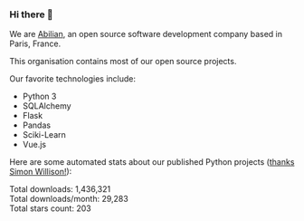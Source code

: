 ### Hi there 👋

We are [Abilian](https://abilian.com/), an open source software development company based in Paris, France.

This organisation contains most of our open source projects.

Our favorite technologies include:

- Python 3
- SQLAlchemy
- Flask
- Pandas
- Sciki-Learn
- Vue.js

Here are some automated stats about our published Python projects
([thanks Simon Willison!][sw-post]):

<!--marker-->
Total downloads: 1,436,321<br>
Total downloads/month: 29,283<br>
Total stars count: 203
<!--end-->

[sw-post]: https://simonwillison.net/2020/Jul/10/self-updating-profile-readme/